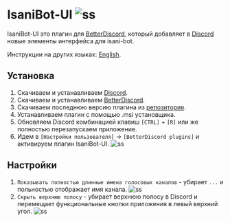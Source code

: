 # IsaniBot-UI ![ss](https://user-images.githubusercontent.com/7711740/32970381-6d62a66a-cbf1-11e7-8588-b595db6a594d.png)
IsaniBot-UI это плагин для [BetterDiscord](http://betterdiscord.net), который добавляет в [Discord](https://discordapp.com) новые элементы интерфейса для isani-bot.

Инструкции на других языках: [English](README.md).

## Установка

1. Скачиваем и устанавливаем [Discord](https://discordapp.com/download).
2. Скачиваем и устанавливаем [BetterDiscord](https://github.com/rauenzi/BetterDiscordApp).
3. Скачиваем последнюю версию плагина из [репозитория](https://github.com/Namingray/IsaniBot-UI/releases).
4. Устанавливаем плагин с помощью .msi установщика. 
5. Обновляем Discord комбинацией клавиш `[CTRL]` + `[R]` или же полностью перезапускаем приложение.
6. Идем в `[Настройки пользователя]` -> `[BetterDiscord plugins]` и активируем плагин IsaniBot-UI.
 ![ss](https://user-images.githubusercontent.com/7711740/32969236-f8e0d34c-cbec-11e7-8bbe-6b80a02b119b.png)

## Настройки

1. `Показывать полностью длинные имена голосовых каналов` - убирает `...` и польностью отображает имя канала.
 ![ss](https://user-images.githubusercontent.com/7711740/32969349-73de38be-cbed-11e7-9125-1f96d406f130.png)
2. `Скрыть верхнюю полосу` - убирает верхнюю полосу в Discord и перемещает функциональные кнопки приложения в левый верхний угол.
 ![ss](https://user-images.githubusercontent.com/7711740/32969477-f7d4338a-cbed-11e7-91ae-3b482e15642e.png)

